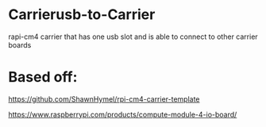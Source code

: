 # Carrierusb-to-Carrier
rapi-cm4 carrier that has one usb slot and is able to connect to other carrier boards














# Based off:
https://github.com/ShawnHymel/rpi-cm4-carrier-template

https://www.raspberrypi.com/products/compute-module-4-io-board/
